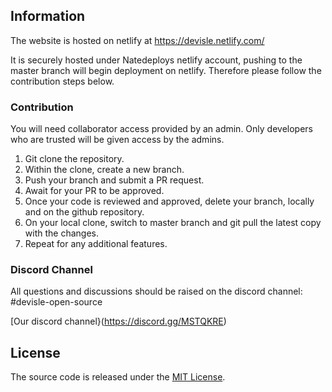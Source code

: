 ## Information

The website is hosted on netlify at https://devisle.netlify.com/

It is securely hosted under Natedeploys netlify account, pushing to the master branch will begin deployment on netlify. Therefore please follow the contribution steps below.

### Contribution

You will need collaborator access provided by an admin. Only developers who are trusted will be given access by the admins.

1. Git clone the repository.
2. Within the clone, create a new branch.
3. Push your branch and submit a PR request.
4. Await for your PR to be approved.
5. Once your code is reviewed and approved, delete your branch, locally and on the github repository.
6. On your local clone, switch to master branch and git pull the latest copy with the changes.
7. Repeat for any additional features.

### Discord Channel

All questions and discussions should be raised on the discord channel: #devisle-open-source

[Our discord channel}(https://discord.gg/MSTQKRE)

## License

The source code is released under the [MIT License](https://github.com/devisle/devisle/blob/master/LICENSE).
